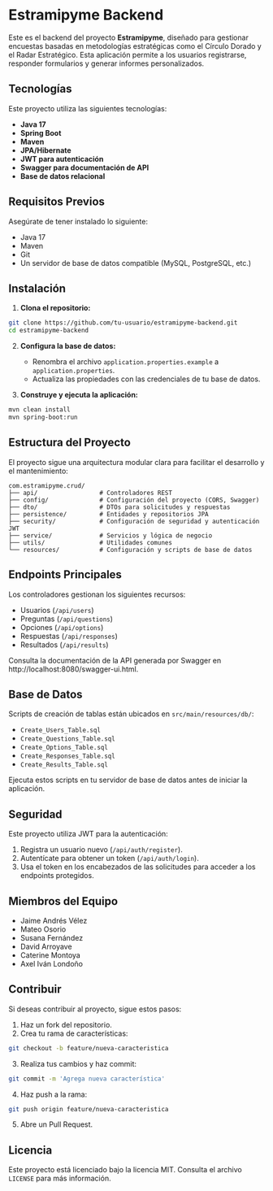 # Estramipyme Backend

Este es el backend del proyecto **Estramipyme**, diseñado para gestionar encuestas basadas en metodologías estratégicas como el Círculo Dorado y el Radar Estratégico. Esta aplicación permite a los usuarios registrarse, responder formularios y generar informes personalizados.

## Tecnologías

Este proyecto utiliza las siguientes tecnologías:

* **Java 17**
* **Spring Boot**
* **Maven**
* **JPA/Hibernate**
* **JWT para autenticación**
* **Swagger para documentación de API**
* **Base de datos relacional**

## Requisitos Previos

Asegúrate de tener instalado lo siguiente:

* Java 17
* Maven
* Git
* Un servidor de base de datos compatible (MySQL, PostgreSQL, etc.)

## Instalación

1. **Clona el repositorio:**
```bash
git clone https://github.com/tu-usuario/estramipyme-backend.git
cd estramipyme-backend
```

2. **Configura la base de datos:**
   * Renombra el archivo `application.properties.example` a `application.properties`.
   * Actualiza las propiedades con las credenciales de tu base de datos.

3. **Construye y ejecuta la aplicación:**
```bash
mvn clean install
mvn spring-boot:run
```

## Estructura del Proyecto

El proyecto sigue una arquitectura modular clara para facilitar el desarrollo y el mantenimiento:

```
com.estramipyme.crud/
├── api/                 # Controladores REST
├── config/              # Configuración del proyecto (CORS, Swagger)
├── dto/                 # DTOs para solicitudes y respuestas
├── persistence/         # Entidades y repositorios JPA
├── security/            # Configuración de seguridad y autenticación JWT
├── service/             # Servicios y lógica de negocio
├── utils/               # Utilidades comunes
└── resources/           # Configuración y scripts de base de datos
```

## Endpoints Principales

Los controladores gestionan los siguientes recursos:

* Usuarios (`/api/users`)
* Preguntas (`/api/questions`)
* Opciones (`/api/options`)
* Respuestas (`/api/responses`)
* Resultados (`/api/results`)

Consulta la documentación de la API generada por Swagger en http://localhost:8080/swagger-ui.html.

## Base de Datos

Scripts de creación de tablas están ubicados en `src/main/resources/db/`:

* `Create_Users_Table.sql`
* `Create_Questions_Table.sql`
* `Create_Options_Table.sql`
* `Create_Responses_Table.sql`
* `Create_Results_Table.sql`

Ejecuta estos scripts en tu servidor de base de datos antes de iniciar la aplicación.

## Seguridad

Este proyecto utiliza JWT para la autenticación:

1. Registra un usuario nuevo (`/api/auth/register`).
2. Autentícate para obtener un token (`/api/auth/login`).
3. Usa el token en los encabezados de las solicitudes para acceder a los endpoints protegidos.

## Miembros del Equipo

* Jaime Andrés Vélez
* Mateo Osorio
* Susana Fernández
* David Arroyave
* Caterine Montoya
* Axel Iván Londoño

## Contribuir

Si deseas contribuir al proyecto, sigue estos pasos:

1. Haz un fork del repositorio.
2. Crea tu rama de características:
```bash
git checkout -b feature/nueva-caracteristica
```

3. Realiza tus cambios y haz commit:
```bash
git commit -m 'Agrega nueva característica'
```

4. Haz push a la rama:
```bash
git push origin feature/nueva-caracteristica
```

5. Abre un Pull Request.

## Licencia

Este proyecto está licenciado bajo la licencia MIT. Consulta el archivo `LICENSE` para más información.
